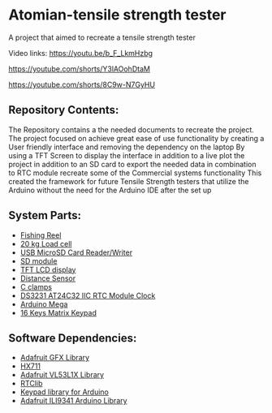 # Atomian-tensile strength tester 
 A project that aimed to recreate a tensile strength tester

Video links:
https://youtu.be/b_F_LkmHzbg
 
https://youtube.com/shorts/Y3lAOohDtaM
 
https://youtube.com/shorts/8C9w-N7GyHU

## Repository Contents:
The Repository contains a the needed documents to recreate the project.
The project focused on achieve great ease of use functionality by creating a User friendly interface and removing the dependency on the laptop
By using a TFT Screen to display the interface in addition to a live plot the project
in addition to an SD card to export the needed data in combination to RTC module recreate some of the Commercial systems functionality
This created the framework for future Tensile Strength testers that utilize the Arduino without the need for the Arduino IDE after the set up

## System Parts:
* [Fishing Reel](https://www.amazon.com/dp/B07HRM2SMN/ref=sspa_dk_detail_1?pd_rd_i=B07HRM2SMN&pd_rd_w=Z794D&pf_rd_p=0c758152-61cd-452f-97a6-17f070f654b8&pd_rd_wg=qhVo1&pf_rd_r=ET9T9YXN751AKYTTNJ10&pd_rd_r=4ab30905-da72-4d07-aa69-79e592e44452&s=sporting-goods&spLa=ZW5jcnlwdGVkUXVhbGlmaWVyPUExSzBTVE81TzZHQVE3JmVuY3J5cHRlZElkPUEwOTIwMTI2MUpVVTFCR1pMRTc0RiZlbmNyeXB0ZWRBZElkPUEwNjUyNzgwM1FEN0JKU1c2WENYRiZ3aWRnZXROYW1lPXNwX2RldGFpbCZhY3Rpb249Y2xpY2tSZWRpcmVjdCZkb05vdExvZ0NsaWNrPXRydWU&th=1)
* [20 kg Load cell ](https://www.amazon.com/Bolsen-Tech-Portable-Electronic-Weighing/dp/B07N5KTQ2L/ref=sr_1_7?keywords=weight%2Bsensor&qid=1647113985&sprefix=weight%2Bsens%2Caps%2C90&sr=8-7&th=1)
* [USB MicroSD Card Reader/Writer](https://www.adafruit.com/product/939)
* [SD module](https://www.amazon.com/dp/B07BJ2P6X6/ref=as_li_ss_tl?ie=UTF8&linkCode=sl1&tag=howto045-20&linkId=2c6600f31a1b90e35ade320af67c30e1&language=en_US)
* [TFT LCD display](https://www.adafruit.com/product/1480)
* [Distance Sensor](https://www.adafruit.com/product/3967)
* [C clamps](https://www.amazon.com/dp/B0991XPLGM?ref=ppx_yo2ov_dt_b_product_details&th=1)
* [DS3231 AT24C32 IIC RTC Module Clock](https://www.amazon.com/AT24C32-Replace-Arduino-Batteries-Included/dp/B07Q7NZTQS/ref=sr_1_3?keywords=RTC+Module&qid=1677206649&sr=8-3)
* [Arduino Mega](https://www.amazon.com/dp/B01H4ZLZLQ?psc=1&ref=ppx_yo2ov_dt_b_product_details)
* [16 Keys Matrix Keypad](https://www.amazon.com/dp/B07B4DR5SH?psc=1&ref=ppx_yo2ov_dt_b_product_details)

## Software Dependencies:
* [Adafruit GFX Library](https://github.com/adafruit/Adafruit-GFX-Library)
* [HX711](https://github.com/bogde/HX711)
* [Adafruit VL53L1X Library](https://github.com/adafruit/Adafruit_VL53L1X)
* [RTClib](https://github.com/adafruit/RTClib)
* [Keypad library for Arduino](https://github.com/Chris--A/Keypad)
* [Adafruit ILI9341 Arduino Library](https://github.com/adafruit/Adafruit_ILI9341)
